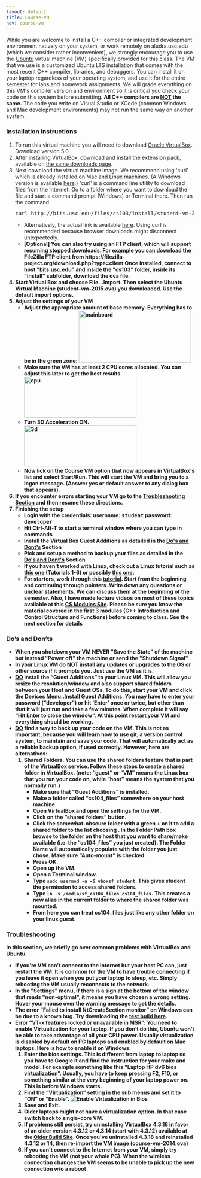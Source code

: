 ```yaml
---
layout: default
title: Course-VM
nav: course-vm
---
```


While you are welcome to install a C++ compiler or integrated development environment natively on your system, or work remotely on aludra.usc.edu (which we consider rather inconvenient), we strongly encourage you to use the <a href="http://www.ubuntu.com">Ubuntu</a> virtual machine (VM) specifically provided for this class. The VM that we use is a customized Ubuntu LTS installation that comes with the most recent C++ compiler, libraries, and debuggers. You can install it on your laptop regardless of your operating system, and use it for the entire semester for labs and homework assignments. We will grade everything on this VM's compiler version and environment so it is critical you check your code on this system before submitting. <strong>All C++ compilers are <span style="text-decoration: underline">NOT</span> the same.</strong> The code you write on Visual Studio or XCode (common Windows and Mac development environments) may not run the same way on another system.

<h3>Installation instructions</h3>
<ol>
	<li>To run this virtual machine you will need to download <a href="https://www.virtualbox.org/wiki/Downloads">Oracle VirtualBox</a>. Download version 5.0</li>
	<li>After installing VirtualBox, download and install the extension pack, available on <a href="https://www.virtualbox.org/wiki/Downloads">the same downloads page</a>.</li>
	<li>Next download the virtual machine image. We recommend using 'curl' which is already installed on Mac and Linux machines. (A Windows version is available <a href="http://www.confusedbycode.com/curl/">here</a>.) 'curl' is a command line utility to download files from the Internet. Go to a folder where you want to download the file and start a command prompt (Windows) or Terminal there. Then run the command
<pre>curl http://bits.usc.edu/files/cs103/install/student-vm-2015.ova -o student-vm-2015.ova</pre>
<ul>
	<li>Alternatively, the actual link is available <a href="http://bits.usc.edu/files/cs103/install/student-vm-2015.ova">here</a>. Using curl is recommended because browser downloads might disconnect unexpectedly.</li>
	<li><b>[Optional] You can also try using an FTP client, which will support resuming stopped downloads. For example you can download the FileZilla FTP client from
https://filezilla-project.org/download.php?type=client
Once installed, connect to host "bits.usc.edu" and inside the "cs103" folder, inside its "install" subfolder, download the ova file.</li>
</ul>
</li>
	<li>Start Virtual Box and choose File...Import. Then select the Ubuntu Virtual Machine (student-vm-2015.ova) you downloaded. Use the default import options.</li>
	<li>Adjust the settings of your VM
<ul>
	<li>Adjust the appropriate amount of base memory. Everything has to be in the green zone:
<img class="alignnone size-medium wp-image-1551" src="http://bits.usc.edu/cs104/wp-content/uploads/sites/12/2014/12/mainboard-300x139.png" alt="mainboard" width="300" height="139" /></li>
	<li>Make sure the VM has at least 2 CPU cores allocated. You can adjust this later to get the best results.
<img class="alignnone size-medium wp-image-1550" src="http://bits.usc.edu/cs104/wp-content/uploads/sites/12/2014/12/cpu-300x110.png" alt="cpu" width="300" height="110" /></li>
	<li>Turn 3D Acceleration ON.
<img class="alignnone size-medium wp-image-1549" src="http://bits.usc.edu/cs104/wp-content/uploads/sites/12/2014/12/3d-300x110.png" alt="3d" width="300" height="110" /></li>
	<li>Now lick on the Course VM option that now appears in VirtualBox's list and select Start/Run. This will start the VM and bring you to a logon message. (Answer yes or default answer to any dialog box that appears).</li>
</ul>
</li>
	<li>If you encounter errors starting your VM go to the <a href="#Troubleshooting">Troubleshooting Section</a> and then resume these directions.</li>
	<li>Finishing the setup
<ul>
	<li>Login with the credentials:
<strong>username</strong>: <tt>student</tt>
<strong>password</strong>: <tt>developer</tt></li>
	<li>Hit Ctrl-Alt-T to start a terminal window where you can type in commands</li>
	<li>Install the Virtual Box Guest Additions as detailed in the <a href="#DosDonts">Do's and Dont's</a> Section</li>
	<li>Pick and setup a method to backup your files as detailed in the <a href="#DosDonts">Do's and Dont's</a> Section</li>
	<li>If you haven't worked with Linux, check out a Linux tutorial such as <a href="http://www.ee.surrey.ac.uk/Teaching/Unix/">this one</a> (Tutorials 1-6) or possibly <a href="http://vic.gedris.org/Manual-ShellIntro/1.2/ShellIntro.pdf">this one</a>.</li>
	<li>For starters, work through this <a href="http://cplusplus.com/doc/tutorial/">tutorial</a>. Start from the beginning and continuing through pointers. Write down any questions or unclear statements. We can discuss them at the beginning of the semester. Also, I have made lecture videos on most of these topics available at this <a href="http://ee.usc.edu/~redekopp/csmodules.html">CS Modules Site</a>. Please be sure you know the material covered in the first 3 modules (C++ Introduction and Control Structure and Functions) before coming to class. See the next section for details</li>
</ul>
</li>
</ol>
<h3 id="toc_1a"><a name="DosDonts"></a>Do’s and Don’ts</h3>
<ul>
	<li>When you shutdown your VM <b>NEVER</b> "Save the State" of the machine but instead "Power off" the machine or send the "Shutdown Signal"</li>
	<li>In your Linux VM do <b><span style="text-decoration: underline">NOT</span></b> install any updates or upgrades to the OS or other source if it prompts you. Just use the VM as it is.</li>
	<li><b><span style="text-decoration: underline">DO</span></b> install the “Guest Additions” to your Linux VM. This will allow you resize the resolution/window and also support shared folders between your Host and Guest OSs. To do this, start your VM and click the Devices Menu..Install Guest Additions. You may have to enter your password (“developer”) or hit ‘Enter’ once or twice, but other than that it will just run and take a few minutes. When complete it will say “Hit Enter to close the window”. At this point restart your VM and everything should be working.</li>
	<li><b><span style="text-decoration: underline">DO</span></b> find a way to back up your code on the VM. This is not as important, because you will learn how to use git, a version control system, to maintain and save your code. That will automatically act as a reliable backup option, if used correctly. However, here are alternatives:
<ol>
</li>
	<li><strong>Shared Folders. </strong>You can use the shared folders feature that is part of the VirtualBox service. Follow these steps to create a shared folder in VirtualBox. (note: “guest” or “VM” means the Linux box that you run your code on, while “host” means the system that you normally run.)
<ul>
	<li>Make sure that "Guest Additions" is installed.</li>
	<li>Make a folder called “cs104_files” somewhere on your host machine.</li>
	<li>Open VirtualBox and open the settings for the VM.</li>
	<li>Click on the “shared folders” button.</li>
	<li>Click the somewhat-obscure folder with a green + on it to add a shared folder to the list choosing . In the Folder Path box browse to the folder on the host that you want to share/make available (i.e. the “cs104_files” you just created). The Folder Name will automatically populate with the folder you just chose. Make sure “Auto-mount” is checked.</li>
	<li>Press OK.</li>
	<li>Open up the VM.</li>
	<li>Open a Terminal window.</li>
	<li>Type <code>sudo usermod -a -G vboxsf student</code>. This gives student the permission to access shared folders.</li>
	<li>Type <code>ln -s /media/sf_cs104_files cs104_files</code>. This creates a new alias in the current folder to where the shared folder was mounted.</li>
	<li>From here you can treat cs104_files just like any other folder on your linux guest.</li>
</ul>
</li>
</ol>
</li>
</ul>
<h3 id="toc_2"><a name="Troubleshooting"></a>Troubleshooting</h3>
In this section, we briefly go over common problems with VirtualBox and Ubuntu.
<ul>
	<li>If you're VM can't connect to the Internet but your host PC can, just restart the VM.  It is common for the VM to have trouble connecting if you leave it open when you put your laptop to sleep, etc.  Simply rebooting the VM usually reconnects to the network.
	<li>In the "Settings" menu, if there is a sign at the bottom of the window that reads "non-optimal", it means you have chosen a wrong setting. Hover your mouse over the warning message to get the details.</li>
	<li>The error “Failed to install NtCreateSection monitor” on Windows can be due to a known bug. Try downloading the <a href="https://forums.virtualbox.org/viewtopic.php?f=6&amp;t=62615">test build here</a>.</li>
	<li>Error “VT-x features locked or unavailable in MSR”: You need to enable Virtualization for your laptop. If you don’t do this, Ubuntu won’t be able to take advantage of all your CPU power. Usually virtualization is disabled by default on PC laptops and enabled by default on Mac laptops. Here is how to enable it on Windows:
<ol>
	<li>Enter the bios settings. This is different from laptop to laptop so you have to Google it and find the instruction for your make and model. For example something like this “Laptop HP dv6 bios virtualization”. Usually, you have to keep pressing F2, F10, or something similar at the very beginning of your laptop power on. This is before Windows starts.</li>
	<li>Find the “Virtualization” setting in the sub menus and set it to “ON” or “Enable”.
<img title="Enable Virtualization in Bios" src="http://www-scf.usc.edu/~csci104/20142/installation/bios.png" alt="Enable Virtualization in Bios" /></li>
	<li>Save and Exit.</li>
	<li>Older laptops might not have a virtualization option. In that case switch back to single-core VM.</li>
	<li>If problems still persist, try uninstalling VirtualBox 4.3.18 in favor of an older version 4.3.12 or 4.3.14 (start with 4.3.12) available at the <a href="https://www.virtualbox.org/wiki/Download_Old_Builds_4_3">Older Build Site</a>. Once you've uninstalled 4.3.18 and reinstalled 4.3.12 or 14, then re-import the VM image (course-vm-2014.ova)</li>
	<li>If you can't connect to the Internet from your VM, simply try rebooting the VM (not your whole PC). When the wireless connection changes the VM seems to be unable to pick up the new connection w/o a reboot.</li>
</ol>
</li>
</ul>